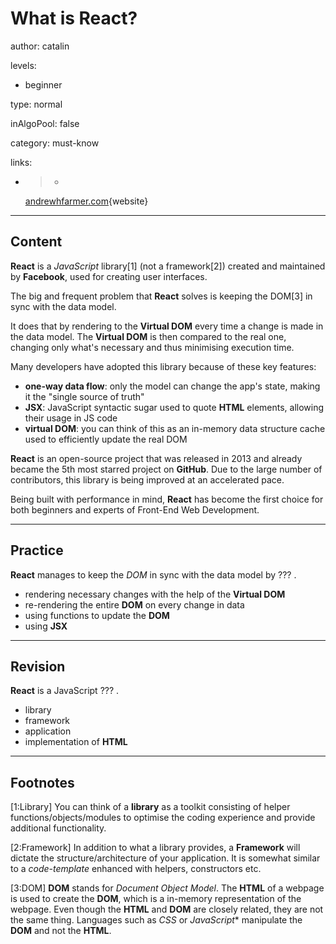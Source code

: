 # What is **React**?
author: catalin

levels:

  - beginner

type: normal

inAlgoPool: false

category: must-know

links:

  - >-
    [andrewhfarmer.com](http://andrewhfarmer.com/what-is-react/){website}

---
## Content

**React** is a *JavaScript* library[1] (not a framework[2]) created and maintained by **Facebook**, used for creating user interfaces.


The big and frequent problem that **React** solves is keeping the DOM[3] in sync with the data model.


It does that by rendering to the **Virtual DOM** every time a change is made in the data model. The **Virtual DOM** is then compared to the real one, changing only what's necessary and thus minimising execution time.


Many developers have adopted this library because of these key features:
 - **one-way data flow**: only the model can change the app's state, making it the "single source of truth"
 - **JSX**: JavaScript syntactic sugar used to quote **HTML** elements, allowing their usage in JS code
 - **virtual DOM**: you can think of this as an in-memory data structure cache used to efficiently update the real DOM


**React** is an open-source project that was released in 2013 and already became the 5th most starred project on **GitHub**. Due to the large number of contributors, this library is being improved at an accelerated pace.


Being built with performance in mind, **React** has become the first choice for both beginners and experts of Front-End Web Development.

---
## Practice

**React** manages to keep the *DOM* in sync with the data model by ??? .

* rendering necessary changes with the help of the **Virtual DOM**
* re-rendering the entire **DOM** on every change in data
* using functions to update the **DOM**
* using **JSX**

---
## Revision

**React** is a JavaScript ??? .

* library
* framework
* application
* implementation of **HTML**

---
## Footnotes

[1:Library]
You can think of a **library** as a toolkit consisting of helper functions/objects/modules to optimise the coding experience and provide additional functionality.

[2:Framework]
In addition to what a library provides, a **Framework** will dictate the structure/architecture of your application. It is somewhat similar to a *code-template* enhanced with helpers, constructors etc.

[3:DOM]
**DOM** stands for *Document Object Model*.
The **HTML** of a webpage is used to create the **DOM**, which is a in-memory representation of the webpage.
Even though the **HTML** and **DOM** are closely related, they are not the same thing.
Languages such as *CSS* or *JavaScript** manipulate the **DOM** and not the **HTML**.
